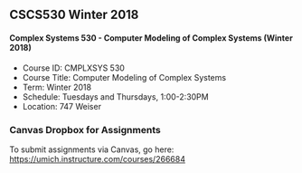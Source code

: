 ## CSCS530 Winter 2018
#### Complex Systems 530 - Computer Modeling of Complex Systems (Winter 2018)

  * Course ID: CMPLXSYS 530
  * Course Title: Computer Modeling of Complex Systems
  * Term: Winter 2018
  * Schedule: Tuesdays and Thursdays, 1:00-2:30PM
  * Location: 747 Weiser


### Canvas Dropbox for Assignments

To submit assignments via Canvas, go here:
https://umich.instructure.com/courses/266684
